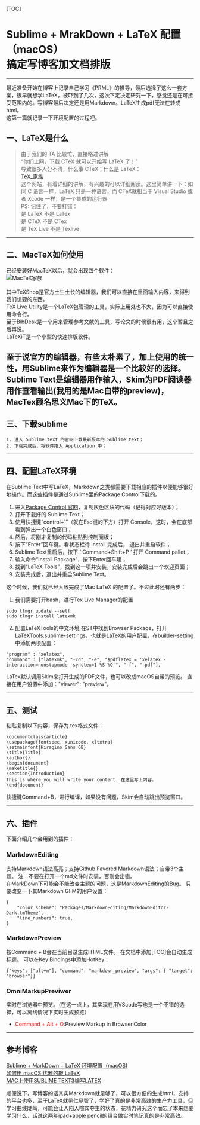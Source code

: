 [TOC]

# Sublime + MrakDown + LaTeX 配置（macOS）<br> 搞定写博客加文档排版
---
最近准备开始在博客上记录自己学习《PRML》的推导，最后选择了这么一套方案，很早就想学LaTeX，被吓到了几次，这次下定决定研究一下，感觉还是在可接受范围内的。写博客最后决定还是用Markdown。LaTeX生成pdf无法在转成html。 <br> 这第一篇就记录一下环境配置的过程吧。

## 一、LaTeX是什么
>由于我们的 TA 比较忙，直接略过讲解<br>
“你们上网，下载 CTeX 就可以开始写 LaTeX 了！”<br>
导致很多人分不清，什么事 CTeX；什么是 LaTeX：<br>
[TeX_家族](https://liam0205.me/2014/09/08/latex-introduction/)<br>
这个网站，有着详细的讲解，有兴趣的可以详细阅读。这里简单讲一下：如同 C 语言一样，LaTeX 只是一种语言，而 CTeX就相当于 Visual Studio 或者 Xcode 一样，是一个集成的运行器<br>
PS: 记住了，不要打错：<br>
是 LaTeX 不是 LaTex<br>
是 CTeX 不是 CTex<br>
是 TeX Live 不是 Texlive<br>
---
## 二、MacTeX如何使用
已经安装好MacTeX以后，就会出现四个软件：<br>
![MacTeX家族](/Users/chijunhui/Desktop/sigeruanjian.png "四大软件")<br><br>
其中TeXShop是官方土生土长的编辑器，我们可以直接在里面输入内容，来得到我们想要的东西。<br>
TeX Live Utility是一个LaTeX包管理的工具，实际上用处也不大，因为可以直接使用命令行。<br>
至于BibDesk是一个用来管理参考文献的工具，写论文的时候很有用，这个暂且之后再说。<br>
LaTeXiT是一个小型的快速排版软件。<br>

至于说官方的编辑器，有些太朴素了，加上使用的统一性，用Sublime来作为编辑器是一个比较好的选择。
Sublime Text是编辑器用作输入，Skim为PDF阅读器用作查看输出(我用的是Mac自带的preview)，MacTex顾名思义Mac下的TeX。
---
## 三、下载sublime

```
1. 进入 Sublime text 的官网下载最新版本的 Sublime text；
2. 下载完成后，将软件拖入 Application 中；
```

---
## 四、配置LaTeX环境
在Sublime Text中写LaTeX，Markdown之类都需要下载相应的插件以便能够很好地操作。而这些插件是通过Sublime里的Package Control下载的。  
1. 进入[Package Control 官网](https://packagecontrol.io/installation)，复制灰色区块的代码（记得对应好版本）；  
2. 打开下载好的 Sublime Text；  
3. 使用快捷键“control+`”（就在Esc键的下方）打开 Console，这时，会在底部看到弹出一个白色窗口；  
4. 然后，将刚才复制的代码粘贴到控制面板；  
5. 按下“Enter”回车键。看状态栏待 install 完成后， 退出并重启软件；  
6. Sublime Text重启后，按下 ’ Command+Shift+P ‘ 打开 Command pallet；  
7. 输入命令“Install Package”，按下Enter回车建；  
8. 找到“LaTeX Tools”，找到这一项并安装，安装完成后会跳出一个欢迎页面；  
9. 安装完成后，退出并重启Sublime Text。  

这个时候，我们就已经大致完成了Mac LaTeX 的配置了。不过此时还有两步：<br>
1. 我们需要打开bash，进行Tex Live Manager的配置
```
sudo tlmgr update --self
sudo tlmgr install latexmk
```
2. 配置LaTeXTools的中文环境
在ST中找到Browser Package，打开LaTeXTools.sublime-settings，也就是LaTeX的用户配置，在builder-setting中添加两项配置：
```
"program" : "xelatex",
"command" : ["latexmk", "-cd", "-e", "$pdflatex = 'xelatex -interaction=nonstopmode -synctex=1 %S %O'", "-f", "-pdf"],
```
LaTex默认调用Skim来打开生成的PDF文件，也可以改成macOS自带的预览。
直接在用户设置中添加："viewer": "preview"。

---
## 五、测试
粘贴复制以下内容，保存为.tex格式文件：
```
\documentclass{article}
\usepackage{fontspec, xunicode, xltxtra}
\setmainfont{Hiragino Sans GB}
\title{Title}
\author{}
\begin{document}
\maketitle{}
\section{Introduction}
This is where you will write your content. 在这里写上内容。
\end{document}
```
快捷键Command+B，进行编译，如果没有问题，Skim会自动跳出预览窗口。

---
## 六、插件
下面介绍几个会用到的插件：
### MarkdownEditing
支持Markdown语法高亮；支持Github Favored Markdown语法；自带3个主题。
注：不要在打开一个md文件时安装，否则会出错。<br>
在MarkDown下可能会不能改变主题的问题，这是MarkdownEditing的Bug。
只要改变一下其Markdown GFM的用户设置：
```
{
    "color_scheme": "Packages/MarkdownEditing/MarkdownEditor-Dark.tmTheme",
    "line_numbers": true, 
}
```
### MarkdownPreview
按Command + B会在当前目录生成HTML文件。
在文档中添加[TOC]会自动生成标题。
可以在Key Bindings中添加HotKey：
```
{"keys": ["alt+m"], "command": "markdown_preview", "args": { "target": "browser"}}
```
### OmniMarkupPreviwer
实时在浏览器中预览。（在这一点上，其实现在用VScode写也是一个不错的选择，可以离线情况下实时生成预览）
* <font color = red>Command + Alt + O</font>:Preview Markup in Browser.Color

---

## 参考博客
[Sublime + MarkDown + LaTeX 环境配置（macOS)](https://www.jianshu.com/p/d23c8eb94057)<br>
[如何用 macOS 优雅的敲 LaTeX](https://www.jianshu.com/p/b1e3b029ded5)<br>
[MAC上使用SUBLIME TEXT3编写LATEX](https://www.jianshu.com/p/eed0cb4417fc)<br>

顺便说下，写博客的话其实Markdown就足够了，可以很方便的生成html，支持的平台也多，至于LaTeX就见仁见智了，学好了真的是非常高效的生产力工具，但学习曲线陡峭，可能会让人陷入喧宾夺主的状态，花精力研究这个而忘了本来想要学习什么，话说这两年ipad+apple pencil的组合做实时笔记真的是非常高效。







